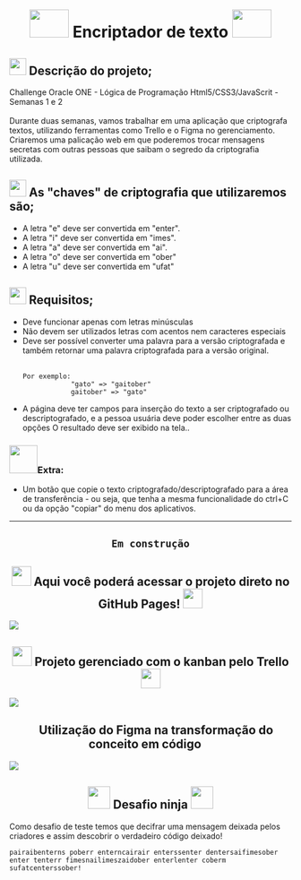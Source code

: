 <h1 align="center">
    <img src="https://www.vwcodes.org/sites/all/images/unlock2.gif" width="70" height="50">
    Encriptador de texto
    <img src="https://www.vwcodes.org/sites/all/images/unlock2.gif" width="70" height="50">
    
</h1>


<h2>
<img src="https://emojipedia-us.s3.amazonaws.com/source/microsoft-teams/337/rocket_1f680.png" width="30">
    Descrição do projeto;
</h2>

<p>
    Challenge Oracle ONE - Lógica de Programação Html5/CSS3/JavaScrit - Semanas 1 e 2<br><br>
Durante duas semanas, vamos trabalhar em uma aplicação que criptografa textos, utilizando ferramentas como Trello e o Figma no gerenciamento. Criaremos uma palicação web em que poderemos trocar mensagens secretas com outras pessoas que saibam o segredo da criptografia utilizada.
</p>

<h2>
<img src="https://phoneky.co.uk/thumbs/screensavers/down/misc/matrixcode_5uk7o9qh.gif" width="30">
    As "chaves" de criptografia que utilizaremos são;
</h2>
<ul>
    <li>A letra "e" deve ser convertida em "enter".</li>
    <li>A letra "i" deve ser convertida em "imes".</li>
    <li>A letra "a" deve ser convertida em "ai".</li>
    <li>A letra "o" deve ser convertida em "ober"</li>
    <li>A letra "u" deve ser convertida em "ufat"</li>
</ul>

<h2>
<img src="https://www.imagensanimadas.com/data/media/44/semaforo-imagem-animada-0004.gif" width="30">
    Requisitos;
</h2>
<ul>
<li>Deve funcionar apenas com letras minúsculas</li>
<li>Não devem ser utilizados letras com acentos nem caracteres especiais</li>
<li>Deve ser possível converter uma palavra para a versão criptografada e também retornar uma palavra criptografada para a versão original.</li><br>

    Por exemplo:
                "gato" => "gaitober"
                gaitober" => "gato"

<li>A página deve ter campos para inserção do texto a ser criptografado ou descriptografado, e a pessoa usuária deve poder escolher entre as duas opções
O resultado deve ser exibido na tela..</li>
</ul>

<h3>
    <img src="https://pa1.narvii.com/6905/8d8431f32abb3d5e3999c6ee0ae4741d2e794dcar1-200-200_hq.gif" width="50">Extra:
</h3>

<ul>
    <li>Um botão que copie o texto criptografado/descriptografado para a área de transferência - ou seja, que tenha a mesma funcionalidade do ctrl+C ou da opção "copiar" do menu dos aplicativos.</li>
</ul>

<hr>

<h2 align="center">

    Em construção

</h2>

<h2 align="center">
    <img src="https://moduslaborandi.net/images/2015/05/github.pages.jpg" width="35">
    Aqui você poderá acessar o projeto direto no GitHub Pages!
    <img src="https://moduslaborandi.net/images/2015/05/github.pages.jpg" width="35">
</h2>
<img src="https://www.imagensanimadas.com/data/media/695/em-construcao-imagem-animada-0038.gif">

<h2 align="center">
    <img src="https://logosmarcas.net/wp-content/uploads/2021/03/Trello-Logo.png" width="35">
    Projeto gerenciado com o kanban pelo Trello
    <img src="https://logosmarcas.net/wp-content/uploads/2021/03/Trello-Logo.png" width="35">
</h2>
<img src="https://media.discordapp.net/attachments/971775487426855025/1056360049167061082/Screenshot_5.jpg?width=1248&height=671">

<h2 align="center">
    <img src="https://cdn-icons-png.flaticon.com/512/5968/5968704.png" width="15">
    Utilização do Figma na transformação do conceito em código 
    <img src="https://cdn-icons-png.flaticon.com/512/5968/5968704.png" width="15">
</h2>
<img src="https://media.discordapp.net/attachments/971775487426855025/1056360048999268433/Screenshot_4.jpg?width=1365&height=671">

<h2 align="center">
<img src="http://3.bp.blogspot.com/-eJFNPvBv8Vw/U2wjeuyhytI/AAAAAAAAFsA/hdsx0E-jsHs/s1600/Ninja+1.gif" width="40">
    Desafio ninja
<img src="http://3.bp.blogspot.com/-eJFNPvBv8Vw/U2wjeuyhytI/AAAAAAAAFsA/hdsx0E-jsHs/s1600/Ninja+1.gif" width="40">
</h2>
<p>
    Como desafio de teste temos que decifrar uma mensagem deixada pelos criadores e assim descobrir o verdadeiro código deixado!
</p>
<p>

    pairaibenterns poberr enterncairair enterssenter dentersaifimesober
    enter tenterr fimesnailimeszaidober enterlenter coberm sufatcenterssober!

</p>

